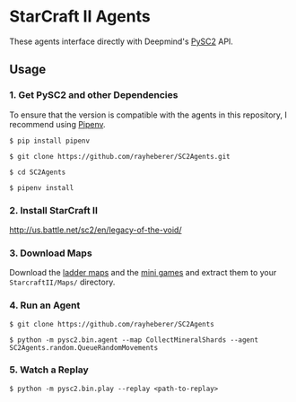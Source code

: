 # StarCraft II Agents

These agents interface directly with Deepmind's [PySC2](https://github.com/deepmind/pysc2) API.

## Usage

### 1. Get PySC2 and other Dependencies

To ensure that the version is compatible with the agents in this repository, I recommend using [Pipenv](https://docs.pipenv.org/).

```
$ pip install pipenv

$ git clone https://github.com/rayheberer/SC2Agents.git

$ cd SC2Agents

$ pipenv install
```

### 2. Install StarCraft II

http://us.battle.net/sc2/en/legacy-of-the-void/

### 3. Download Maps

Download the [ladder maps](https://github.com/Blizzard/s2client-proto#downloads)
and the [mini games](https://github.com/deepmind/pysc2/releases/download/v1.0/mini_games.zip)
and extract them to your `StarcraftII/Maps/` directory.

### 4. Run an Agent

```
$ git clone https://github.com/rayheberer/SC2Agents

$ python -m pysc2.bin.agent --map CollectMineralShards --agent SC2Agents.random.QueueRandomMovements
```

### 5. Watch a Replay

`$ python -m pysc2.bin.play --replay <path-to-replay>`